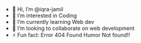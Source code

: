 - 👋 Hi, I’m @iqra-jamil
- 👀 I’m interested in Coding 
- 🌱 I’m currently learning Web dev
- 💞️ I’m looking to collaborate on web development
- ⚡ Fun fact: Error 404 Found Humor Not found!!

<!---
iqra-jamil/iqra-jamil is a ✨ special ✨ repository because its `README.md` (this file) appears on your GitHub profile.
You can click the Preview link to take a look at your changes.
--->

